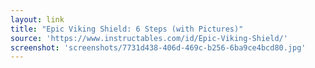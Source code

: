 ```yaml
---
layout: link
title: "Epic Viking Shield: 6 Steps (with Pictures)"
source: 'https://www.instructables.com/id/Epic-Viking-Shield/'
screenshot: 'screenshots/7731d438-406d-469c-b256-6ba9ce4bcd80.jpg'
---
```


